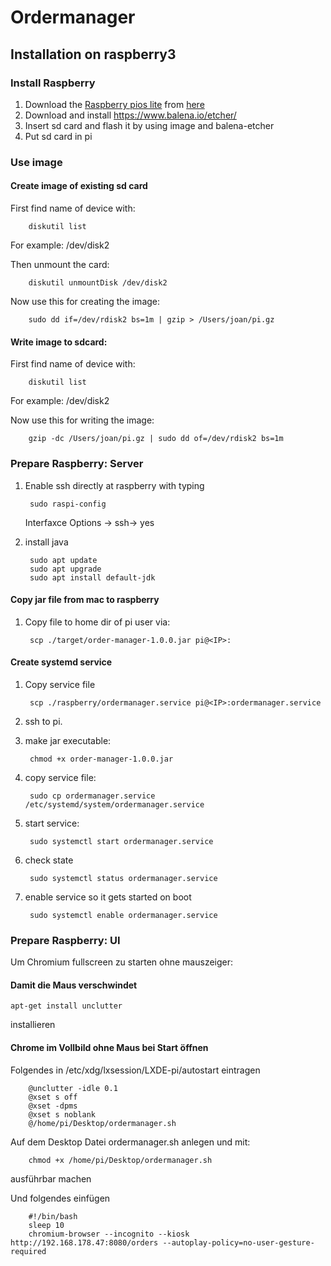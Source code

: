 # Ordermanager

## Installation on raspberry3

### Install Raspberry

1. Download the [Raspberry pios lite](https://downloads.raspberrypi.org/raspios_lite_armhf_latest) from [here](https://www.raspberrypi.org/downloads/raspbian/)
2. Download and install https://www.balena.io/etcher/
3. Insert sd card and flash it by using image and balena-etcher
4. Put sd card in pi

### Use image

#### Create image of existing sd card
    
First find name of device with:

        diskutil list
For example: /dev/disk2

Then unmount the card:
    
        diskutil unmountDisk /dev/disk2

Now use this for creating the image:

        sudo dd if=/dev/rdisk2 bs=1m | gzip > /Users/joan/pi.gz
        
#### Write image to sdcard:

First find name of device with:

        diskutil list
For example: /dev/disk2

Now use this for writing the image:

        gzip -dc /Users/joan/pi.gz | sudo dd of=/dev/rdisk2 bs=1m

### Prepare Raspberry: Server
1. Enable ssh directly at raspberry with typing 
    
        sudo raspi-config
   
   Interfaxce Options -> ssh-> yes
2. install java
       
        sudo apt update
        sudo apt upgrade
        sudo apt install default-jdk

#### Copy jar file from mac to raspberry

1. Copy file to home dir of pi user via:

        scp ./target/order-manager-1.0.0.jar pi@<IP>:
    
#### Create systemd service

1. Copy service file

        scp ./raspberry/ordermanager.service pi@<IP>:ordermanager.service
1. ssh to pi.
1. make jar executable:
            
        chmod +x order-manager-1.0.0.jar
1. copy service file:
   
        sudo cp ordermanager.service /etc/systemd/system/ordermanager.service
1. start service:

        sudo systemctl start ordermanager.service
1. check state
    
        sudo systemctl status ordermanager.service
1. enable service so it gets started on boot

        sudo systemctl enable ordermanager.service
  
  
### Prepare Raspberry: UI
Um Chromium fullscreen zu starten ohne mauszeiger: 

#### Damit die Maus verschwindet
    
    apt-get install unclutter
installieren

#### Chrome im Vollbild ohne Maus bei Start öffnen

Folgendes in /etc/xdg/lxsession/LXDE-pi/autostart eintragen

        @unclutter -idle 0.1
        @xset s off
        @xset -dpms
        @xset s noblank
        @/home/pi/Desktop/ordermanager.sh
        
Auf dem Desktop Datei ordermanager.sh anlegen und mit:
        
        chmod +x /home/pi/Desktop/ordermanager.sh
        
ausführbar machen

Und folgendes einfügen

        #!/bin/bash
        sleep 10
        chromium-browser --incognito --kiosk http://192.168.178.47:8080/orders --autoplay-policy=no-user-gesture-required